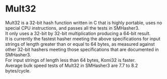# Mult32
Mult32 is a 32-bit hash function written in C that is highly portable,
uses no special CPU instructions, and passes all the tests in SMHasher3.<br>
It only uses a 32-bit by 32-bit multiplication producing a 64-bit result.<br>
It is currently the fastest hasher meeting the above specifications for input
strings of length greater than or equal to 64 bytes, as measured
against other 32-bit hashers meeting those specifications that are
documented in SMHasher3.<br>
For input strings of length less than 64 bytes, Komi32 is faster.<br>
Average bulk speed tests of Mult32 in SMHasher3 are 7.7 to 8.2 bytes/cycle.
